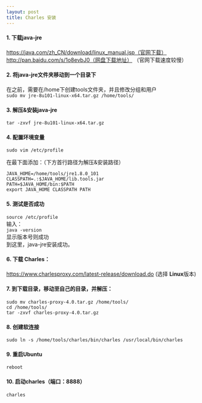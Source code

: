 ```yaml
---
layout: post
title: Charles 安装
---
```


#### 1. 下载java-jre
   https://java.com/zh_CN/download/linux_manual.jsp（官网下载）
   http://pan.baidu.com/s/1o8evbJ0（网盘下载地址）
  （官网下载速度较慢）

#### 2. 将java-jre文件夹移动到一个目录下
   在之前，需要在/home下创建tools文件夹，并且修改分组和用户    
  `sudo mv jre-8u101-linux-x64.tar.gz /home/tools/`

#### 3. 解压&安装java-jre
  `tar -zxvf jre-8u101-linux-x64.tar.gz`

#### 4. 配置环境变量
  `sudo vim /etc/profile`

   在最下面添加：（下方首行路径为解压&安装路径）
    
    JAVA_HOME=/home/tools/jre1.8.0_101
    CLASSPATH=.:$JAVA_HOME/lib.tools.jar  
    PATH=$JAVA_HOME/bin:$PATH
    export JAVA_HOME CLASSPATH PATH

#### 5. 测试是否成功
  `source /etc/profile`    
   输入：   
  `java -version`    
   显示版本号则成功    
   到这里，java-jre安装成功。

#### 6. 下载 Charles：
   https://www.charlesproxy.com/latest-release/download.do
   (选择 **Linux**版本)

#### 7. 到下载目录，移动至自己的目录，并解压：

  `sudo mv charles-proxy-4.0.tar.gz /home/tools/`    
  `cd /home/tools/`    
  `tar -zxvf charles-proxy-4.0.tar.gz`

#### 8. 创建软连接
  `sudo ln -s /home/tools/charles/bin/charles /usr/local/bin/charles`

#### 9. 重启Ubuntu
  `reboot`

#### 10. 启动charles（端口：8888）
  `charles`
